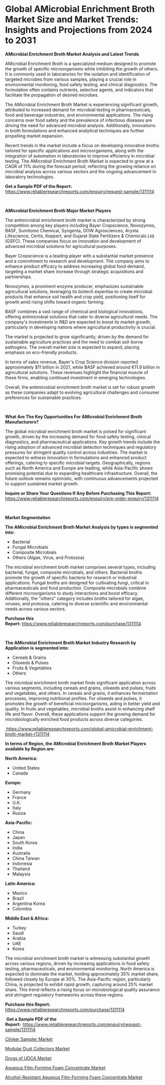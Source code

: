 <p><h1>Global AMicrobial Enrichment Broth Market Size and Market Trends: Insights and Projections from 2024 to 2031</h1></p><p><strong>AMicrobial Enrichment Broth Market Analysis and Latest Trends</strong></p>
<p><p>AMicrobial Enrichment Broth is a specialized medium designed to promote the growth of specific microorganisms while inhibiting the growth of others. It is commonly used in laboratories for the isolation and identification of targeted microbes from various samples, playing a crucial role in environmental monitoring, food safety testing, and clinical diagnostics. The formulation often contains nutrients, selective agents, and indicators that facilitate the propagation of desired microbes.</p><p>The AMicrobial Enrichment Broth Market is experiencing significant growth, attributed to increased demand for microbial testing in pharmaceuticals, food and beverage industries, and environmental applications. The rising concerns over food safety and the prevalence of infectious diseases are driving the need for advanced microbial analysis. Additionally, innovations in broth formulations and enhanced analytical techniques are further propelling market expansion.</p><p>Recent trends in the market include a focus on developing innovative broths tailored for specific applications and microorganisms, along with the integration of automation in laboratories to improve efficiency in microbial testing. The AMicrobial Enrichment Broth Market is expected to grow at a CAGR of 11% during the forecast period, reflecting the growing reliance on microbial analysis across various sectors and the ongoing advancement in laboratory technologies.</p></p>
<p><strong>Get a Sample PDF of the Report:&nbsp;</strong> <a href="https://www.reliableresearchreports.com/enquiry/request-sample/1311114?utm_campaign=1595&utm_medium=2&utm_source=Github&utm_content=ia&utm_term=12102024&utm_id=amicrobial-enrichment-broth">https://www.reliableresearchreports.com/enquiry/request-sample/1311114</a></p>
<p>&nbsp;</p>
<p><strong>AMicrobial Enrichment Broth Major Market Players</strong></p>
<p><p>The antimicrobial enrichment broth market is characterized by strong competition among key players including Bayer Cropscience, Novozymes, BASF, Sumitomo Chemical, Syngenta, DOW Agrosciences, Arysta Lifescience, Certis, Koppert, and Gujarat State Fertilizers & Chemicals Ltd. (GSFC). These companies focus on innovation and development of advanced microbial solutions for agricultural purposes.</p><p>Bayer Cropscience is a leading player with a substantial market presence and a commitment to research and development. The company aims to enhance product efficacy to address increasing global food demand, targeting a market share increase through strategic acquisitions and partnerships.</p><p>Novozymes, a prominent enzyme producer, emphasizes sustainable agricultural solutions, leveraging its biotech expertise to create microbial products that enhance soil health and crop yield, positioning itself for growth amid rising shifts toward organic farming.</p><p>BASF combines a vast range of chemical and biological innovations, offering antimicrobial solutions that cater to diverse agricultural needs. The company's investments in R&D are expected to boost its market growth, particularly in developing nations where agricultural productivity is crucial.</p><p>The market is projected to grow significantly, driven by the demand for sustainable agriculture practices and the need to combat soil-borne pathogens. The overall market size is expected to expand, placing emphasis on eco-friendly products.</p><p>In terms of sales revenue, Bayer's Crop Science division reported approximately $11 billion in 2021, while BASF achieved around €11.9 billion in agricultural solutions. These revenues highlight the financial muscle of these firms, enabling continued investment in emerging technologies.</p><p>Overall, the antimicrobial enrichment broth market is set for robust growth as these companies adapt to evolving agricultural challenges and consumer preferences for sustainable practices.</p></p>
<p>&nbsp;</p>
<p><strong>What Are The Key Opportunities For AMicrobial Enrichment Broth Manufacturers?</strong></p>
<p><p>The global microbial enrichment broth market is poised for significant growth, driven by the increasing demand for food safety testing, clinical diagnostics, and pharmaceutical applications. Key growth trends include the rising adoption of advanced microbial detection techniques and regulatory pressures for stringent quality control across industries. The market is expected to witness innovation in formulations and enhanced product offerings, catering to specific microbial targets. Geographically, regions such as North America and Europe are leading, while Asia-Pacific shows promising potential due to expanding healthcare infrastructure. Overall, the future outlook remains optimistic, with continuous advancements projected to support sustained market growth.</p></p>
<p><strong>Inquire or Share Your Questions If Any Before Purchasing This Report:</strong> <a href="https://www.reliableresearchreports.com/enquiry/pre-order-enquiry/1311114?utm_campaign=1595&utm_medium=2&utm_source=Github&utm_content=ia&utm_term=12102024&utm_id=amicrobial-enrichment-broth">https://www.reliableresearchreports.com/enquiry/pre-order-enquiry/1311114</a></p>
<p>&nbsp;</p>
<p><strong>Market Segmentation</strong></p>
<p><strong>The AMicrobial Enrichment Broth Market Analysis by types is segmented into:</strong></p>
<p><ul><li>Bacterial</li><li>Fungal Microbials</li><li>Composite Microbials</li><li>Others (Algae, Virus, and Protozoa)</li></ul></p>
<p><p>The microbial enrichment broth market comprises several types, including bacterial, fungal, composite microbials, and others. Bacterial broths promote the growth of specific bacteria for research or industrial applications. Fungal broths are designed for cultivating fungi, critical in pharmaceuticals and food production. Composite microbials combine different microorganisms to study interactions and boost efficacy. Additionally, the "others" category includes broths tailored for algae, viruses, and protozoa, catering to diverse scientific and environmental needs across various sectors.</p></p>
<p><strong>Purchase this Report:&nbsp;</strong><a href="https://www.reliableresearchreports.com/purchase/1311114?utm_campaign=1595&utm_medium=2&utm_source=Github&utm_content=ia&utm_term=12102024&utm_id=amicrobial-enrichment-broth">https://www.reliableresearchreports.com/purchase/1311114</a></p>
<p>&nbsp;</p>
<p><strong>The AMicrobial Enrichment Broth Market Industry Research by Application is segmented into:</strong></p>
<p><ul><li>Cereals & Grains</li><li>Oilseeds & Pulses</li><li>Fruits & Vegetables</li><li>Others</li></ul></p>
<p><p>The microbial enrichment broth market finds significant application across various segments, including cereals and grains, oilseeds and pulses, fruits and vegetables, and others. In cereals and grains, it enhances fermentation processes, improving nutritional profiles. For oilseeds and pulses, it promotes the growth of beneficial microorganisms, aiding in better yield and quality. In fruits and vegetables, microbial broths assist in enhancing shelf life and flavor. Overall, these applications support the growing demand for microbiologically enriched food products across diverse categories.</p></p>
<p><a href="https://www.reliableresearchreports.com/global-amicrobial-enrichment-broth-market-r1311114?utm_campaign=1595&utm_medium=2&utm_source=Github&utm_content=ia&utm_term=12102024&utm_id=amicrobial-enrichment-broth">&nbsp;https://www.reliableresearchreports.com/global-amicrobial-enrichment-broth-market-r1311114</a></p>
<p><strong>In terms of Region, the AMicrobial Enrichment Broth Market Players available by Region are:</strong></p>
<p>
    <p> <strong> North America: </strong>
        <ul>
            <li>United States</li>
            <li>Canada</li>
        </ul>
        </p> 
    <p> <strong> Europe: </strong>
        <ul>
            <li>Germany</li>
            <li>France</li>
            <li>U.K.</li>
            <li>Italy</li>
            <li>Russia</li>
        </ul>
        </p> 
    <p> <strong> Asia-Pacific: </strong>
        <ul>
            <li>China</li>
            <li>Japan</li>
            <li>South Korea</li>
            <li>India</li>
            <li>Australia</li>
            <li>China Taiwan</li>
            <li>Indonesia</li>
            <li>Thailand</li>
            <li>Malaysia</li>
        </ul>
        </p> 
    <p> <strong> Latin America: </strong>
        <ul>
            <li>Mexico</li>
            <li>Brazil</li>
            <li>Argentina Korea</li>
            <li>Colombia</li>
        </ul>
        </p> 
    <p> <strong> Middle East & Africa: </strong>
        <ul>
            <li>Turkey</li>
            <li>Saudi</li>
            <li>Arabia</li>
            <li>UAE</li>
            <li>Korea</li>
        </ul>
    </p>
    </p>
<p><p>The microbial enrichment broth market is witnessing substantial growth across various regions, driven by increasing applications in food safety testing, pharmaceuticals, and environmental monitoring. North America is expected to dominate the market, holding approximately 35% market share, followed closely by Europe at 30%. The Asia-Pacific region, particularly China, is projected to exhibit rapid growth, capturing around 25% market share. This trend reflects a rising focus on microbiological quality assurance and stringent regulatory frameworks across these regions.</p></p>
<p><strong>Purchase this Report: </strong><a href="https://www.reliableresearchreports.com/purchase/1311114?utm_campaign=1595&utm_medium=2&utm_source=Github&utm_content=ia&utm_term=12102024&utm_id=amicrobial-enrichment-broth">https://www.reliableresearchreports.com/purchase/1311114</a></p>
<p>&nbsp;<strong>Get a Sample PDF of the Report:&nbsp;&nbsp;</strong><a href="https://www.reliableresearchreports.com/enquiry/request-sample/1311114?utm_campaign=1595&utm_medium=2&utm_source=Github&utm_content=ia&utm_term=12102024&utm_id=amicrobial-enrichment-broth">https://www.reliableresearchreports.com/enquiry/request-sample/1311114</a></p>
<p><strong></strong></p>
<p><p><a href="https://www.linkedin.com/pulse/clinker-sampler-market-share-size-trends-industry-analysis-m0wof?utm_campaign=1595&utm_medium=2&utm_source=Github&utm_content=ia&utm_term=12102024&utm_id=amicrobial-enrichment-broth">Clinker Sampler Market</a></p><p><a href="https://github.com/CliffMedina6/Market-Research-Report-List-6/blob/main/modular-dust-collectors-market.md?utm_campaign=1595&utm_medium=2&utm_source=Github&utm_content=ia&utm_term=12102024&utm_id=amicrobial-enrichment-broth">Modular Dust Collectors Market</a></p><p><a href="https://github.com/halkoitweden3/Market-Research-Report-List-1/blob/main/drugs-of-udca-market.md?utm_campaign=1595&utm_medium=2&utm_source=Github&utm_content=ia&utm_term=12102024&utm_id=amicrobial-enrichment-broth">Drugs of UDCA Market</a></p><p><a href="https://www.linkedin.com/pulse/aqueous-film-forming-foam-concentrate-market2024-2031-swdge?utm_campaign=1595&utm_medium=2&utm_source=Github&utm_content=ia&utm_term=12102024&utm_id=amicrobial-enrichment-broth">Aqueous Film-Forming Foam Concentrate Market</a></p><p><a href="https://www.linkedin.com/pulse/global-alcohol-resistant-aqueous-film-forming-foam-concentrate-vnnwf?utm_campaign=1595&utm_medium=2&utm_source=Github&utm_content=ia&utm_term=12102024&utm_id=amicrobial-enrichment-broth">Alcohol-Resistant Aqueous Film-Forming Foam Concentrate Market</a></p></p>